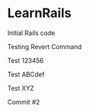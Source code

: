 # LearnRails
Initial Rails code

Testing Revert Command

Test 123456

Test ABCdef

Test XYZ

Commit #2
